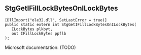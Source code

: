 ## StgGetIFillLockBytesOnILockBytes

```
[DllImport("ole32.dll", SetLastError = true)]
public static extern int StgGetIFillLockBytesOnILockBytes(
   ILockBytes plkbyt,
   out IFillLockBytes ppflb
);
```

Microsoft documentation: (TODO)
